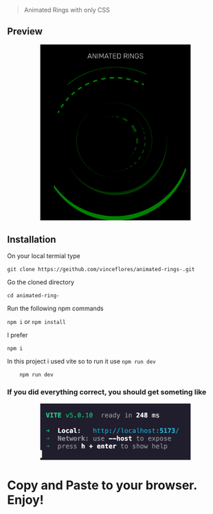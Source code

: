 > Animated Rings with only CSS

## Preview

<center> 
    <img src="./public/preview.png" width="350px"/>
</center>

## Installation

On your local termial type

```
git clone https://geithub.com/vinceflores/animated-rings-.git
```

Go the cloned directory

```
cd animated-ring-   
```

Run the following npm commands

`npm i` or `npm install`

I prefer 

```
npm i
```

In this project i used vite so to run it use `npm run dev`

```
    npm run dev
```

### If you did everything correct, you should get someting like

<!-- ![Alt text](image.png) -->
<center>
<img src="./public/terminal.png" width="350px"/>
</center>

# Copy and Paste to your browser. Enjoy! 